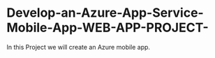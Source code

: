 # Develop-an-Azure-App-Service-Mobile-App-WEB-APP-PROJECT-
In this Project we will create an Azure mobile app. 

